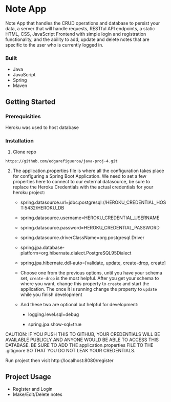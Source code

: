 # Note App
Note App that handles the CRUD operations and database to persist your data, 
a server that will handle requests, RESTful API endpoints, a static HTML, CSS, 
JavaScript Frontend with simple login and registration functionality, and the ability to add, 
update and delete notes that are specific to the user who is currently logged in. 

### Built
* Java
* JavaScript
* Spring
* Maven
## Getting Started
### Prerequisities
Heroku was used to host database

### Installation 
1. Clone repo
```
https://github.com/edgarefigueroa/java-proj-4.git
```
2. The application.properties file is where all the configuration takes place for configuring a Spring Boot Application. We need to set a few properties here to connect to our external datasource, be sure to replace the Heroku Credentials with the actual credentials for your heroku project:

    * spring.datasource.url=jdbc:postgresql://HEROKU_CREDENTIAL_HOST:5432/HEROKU_DB

    * spring.datasource.username=HEROKU_CREDENTIAL_USERNAME

    * spring.datasource.password=HEROKU_CREDENTIAL_PASSWORD

    * spring.datasource.driverClassName=org.postgresql.Driver

    * spring.jpa.database-platform=org.hibernate.dialect.PostgreSQL95Dialect

    * spring.jpa.hibernate.ddl-auto=[validate, update, create-drop, create]

    * Choose one from the previous options, until you have your schema set, `create-drop` is the most helpful. After you get your schema to where you want, change this property to `create` and start the application. The once it is running change the property to `update` while you finish development

    * And these two are optional but helpful for development:
    
      * logging.level.sql=debug

      * spring.jpa.show-sql=true
      
CAUTION: IF YOU PUSH THIS TO GITHUB, YOUR CREDENTIALS WILL BE AVAILABLE PUBLICLY AND ANYONE WOULD BE ABLE TO ACCESS THIS DATABASE. BE SURE TO ADD THE application.properties FILE TO THE .gitignore SO THAT YOU DO NOT LEAK YOUR CREDENTIALS.

Run project then visit http://localhost:8080/register

## Project Usage
- Register and Login 
- Make/Edit/Delete notes
